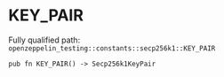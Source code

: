 # KEY_PAIR

Fully qualified path: `openzeppelin_testing::constants::secp256k1::KEY_PAIR`

<pre><code class="language-rust">pub fn KEY_PAIR() -&gt; Secp256k1KeyPair</code></pre>

